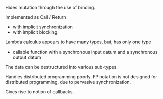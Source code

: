 Hides mutation through the use of binding.

Implemented as Call / Return 
- with implicit synchronization
- with implicit blocking.

Lambda calculus appears to have many types, but, has only one type
- callable function with a synchronous input datum and a synchronous output datum

The data can be destructured into various sub-types.

Handles distributed programming poorly.  FP notation is not designed for distributed programming, due to pervasive synchronization.

Gives rise to notion of callbacks.
